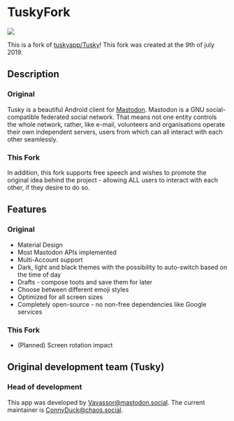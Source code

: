 # TuskyFork
![](/fastlane/metadata/android/en-US/images/icon.png)

This is a fork of [tuskyapp/Tusky](https://github.com/tuskyapp/Tusky)!
This fork was created at the 9th of july 2019.

## Description
### Original
Tusky is a beautiful Android client for [Mastodon](https://github.com/tootsuite/mastodon). Mastodon is a GNU social-compatible federated social network. That means not one entity controls the whole network, rather, like e-mail, volunteers and organisations operate their own independent servers, users from which can all interact with each other seamlessly.
### This Fork
In addition, this fork supports free speech and wishes to promote the original idea behind the project - allowing ALL users to interact with each other, if they desire to do so.

## Features
### Original
- Material Design
- Most Mastodon APIs implemented
- Multi-Account support
- Dark, light and black themes with the possibility to auto-switch based on the time of day
- Drafts - compose toots and save them for later
- Choose between different emoji styles 
- Optimized for all screen sizes
- Completely open-source - no non-free dependencies like Google services
### This Fork
 - (Planned) Screen rotation impact


## Original development team (Tusky)
### Head of development
This app was developed by [Vavassor@mastodon.social](https://mastodon.social/@Vavassor).
The current maintainer is [ConnyDuck@chaos.social](https://chaos.social/@ConnyDuck).

### 
